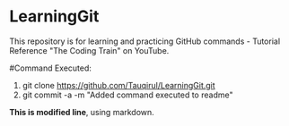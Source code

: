 # LearningGit
This repository is for learning and practicing GitHub commands - Tutorial Reference "The Coding Train" on YouTube.

#Command Executed:
 1. git clone https://github.com/Tauqirul/LearningGit.git 
 2. git commit -a -m "Added command executed to readme"

__This is modified line__, using markdown.

